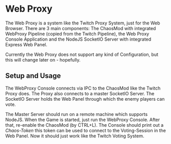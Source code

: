 # Web Proxy
The Web Proxy is a system like the Twitch Proxy System, just for the Web Browser. There are 3 main components: The ChaosMod with integrated WebProxy Pipeline (copied from the Twitch Pipeline), the Web Proxy Console Application and the NodeJS SocketIO Server with integrated Express Web Panel.

Currently the Web Proxy does not support any kind of Configuration, but this will change later on - hopefully.

## Setup and Usage
The WebProxy Console connects via IPC to the ChaosMod like the Twitch Proxy does. The Proxy also connects to a master SocketIO Server. The SocketIO Server holds the Web Panel through which the enemy players can vote.

The Master Server should run on a remote machine which supports NodeJS. When the Game is started, just run the WebProxy Console. After that, re-enable the ChaosMod (by CTRL+L). The Console should print out a *Chaos-Token* this token can be used to connect to the Voting-Session in the Web Panel. Now it should just work like the Twitch Voting System.